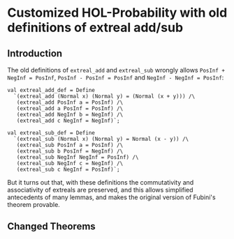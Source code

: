 # Customized HOL-Probability with old definitions of extreal add/sub #

## Introduction

The old definitions of `extreal_add` and `extreal_sub` wrongly allows `PosInf + NegInf = PosInf`,
`PosInf - PosInf = PosInf` and  `NegInf - NegInf = PosInf`:

```
val extreal_add_def = Define
  `(extreal_add (Normal x) (Normal y) = (Normal (x + y))) /\
   (extreal_add PosInf a = PosInf) /\
   (extreal_add a PosInf = PosInf) /\
   (extreal_add NegInf b = NegInf) /\
   (extreal_add c NegInf = NegInf)`;

val extreal_sub_def = Define
  `(extreal_sub (Normal x) (Normal y) = Normal (x - y)) /\
   (extreal_sub PosInf a = PosInf) /\
   (extreal_sub b PosInf = NegInf) /\
   (extreal_sub NegInf NegInf = PosInf) /\
   (extreal_sub NegInf c = NegInf) /\
   (extreal_sub c NegInf = PosInf)`;
```

But it turns out that, with these definitions the commutativity and associativity of extreals are preserved, and this allows simplified antecedents of many lemmas, and makes the original version of Fubini's theorem provable.

## Changed Theorems


